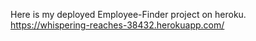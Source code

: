 Here is my deployed Employee-Finder project on heroku. https://whispering-reaches-38432.herokuapp.com/
